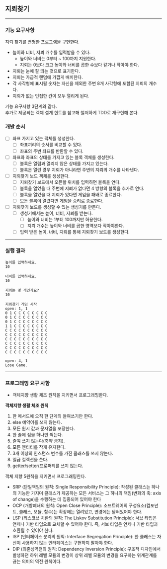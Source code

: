 ## 지뢰찾기

---

### 기능 요구사항
지뢰 찾기를 변형한 프로그램을 구현한다.

- 높이와 너비, 지뢰 개수를 입력받을 수 있다.
  - 높이와 너비는 0부터 ~ 100까지 지원한다.
  - 지뢰는 0보다 크고 높이와 너비를 곱한 수보다 같거나 작아야 한다.
- 지뢰는 눈에 잘 띄는 것으로 표기한다.
- 지뢰는 가급적 랜덤에 가깝게 배치한다.
- 각 사각형에 표시될 숫자는 자신을 제외한 주변 8개 사각형에 포함된 지뢰의 개수다.
- 지뢰가 없는 인접한 칸이 모두 열리게 된다.

기능 요구사항 3단계와 같다.<br>
추가로 제공되는 객체 설계 힌트를 참고해 철저하게 TDD로 재구현해 본다.

### 개발 순서
- [ ] 좌표 가지고 있는 객체를 생성한다.
  - [ ] 좌표끼리의 순서를 비교할 수 있다.
  - [ ] 좌표의 주변 좌표를 반환할 수 있다.
- [ ] 좌표와 좌표의 상태를 가지고 있는 블록 객체를 생성한다.
  - [ ] 블록은 열림과 열리지 않은 상태를 가지고 있는다.
  - [ ] 블록은 열린 경우 지뢰가 아니라면 주변의 지뢰의 개수를 나타낸다.
- [ ] 지뢰찾기 보드 객체를 생성한다.
  - [ ] 지뢰찾기 보드에서 오픈할 위치를 입력하면 블록을 연다.
  - [ ] 블록을 열었을 때 주변에 지뢰가 없다면 4 방향의 블록을 추가로 연다.
  - [ ] 블록을 열었을 때 지뢰가 있다면 게임을 패배로 종료한다.
  - [ ] 모든 블록이 열렸다면 게임을 승리로 종료한다.
- [ ] 지뢰찾기 보드를 생성할 수 있는 생성기를 만든다.
  - [ ] 생성기에서는 높이, 너비, 지뢰를 받는다.
    - [ ] 높이와 너비는 1부터 100까지만 허용한다.
    - [ ] 지뢰 개수는 높이와 너비를 곱한 영역보다 작아야한다.
  - [ ] 입력 받은 높이, 너비, 지뢰를 통해 지뢰찾기 보드를 생성한다.

---

### 실행 결과
```text
높이를 입력하세요.
10

너비를 입력하세요.
10

지뢰는 몇 개인가요?
10

지뢰찾기 게임 시작
open: 1, 1
0 1 C C C C C C C C
0 1 C C C C C C C C
0 1 C C C C C C C C
1 1 C C C C C C C C
C C C C C C C C C C
C C C C C C C C C C
C C C C C C C C C C
C C C C C C C C C C
C C C C C C C C C C
C C C C C C C C C C

open: 4, 1
Lose Game.
```

---

### 프로그래밍 요구 사항
- 객체지향 생활 체조 원칙을 지키면서 프로그래밍한다.

**객체지향 생활 체조 원칙**
1. 한 메서드에 오직 한 단계의 들여쓰기만 한다.
2. else 예약어를 쓰지 않는다.
3. 모든 원시 값과 문자열을 포장한다.
4. 한 줄에 점을 하나만 찍는다.
5. 줄여 쓰지 않는다(축약 금지).
6. 모든 엔티티를 작게 유지한다.
7. 3개 이상의 인스턴스 변수를 가진 클래스를 쓰지 않는다.
8. 일급 컬렉션을 쓴다.
9. getter/setter/프로퍼티를 쓰지 않는다.

객체 지향 5원칙을 지키면서 프로그래밍한다.

- SRP (단일책임의 원칙: Single Responsibility Principle): 작성된 클래스는 하나의 기능만 가지며 클래스가 제공하는 모든 서비스는 그 하나의 책임(변화의 축: axis of change)을 수행하는 데 집중되어 있어야 한다
- OCP (개방폐쇄의 원칙: Open Close Principle): 소프트웨어의 구성요소(컴포넌트, 클래스, 모듈, 함수)는 확장에는 열려있고, 변경에는 닫혀있어야 한다.
- LSP (리스코브 치환의 원칙: The Liskov Substitution Principle): 서브 타입은 언제나 기반 타입으로 교체할 수 있어야 한다. 즉, 서브 타입은 언제나 기반 타입과 호환될 수 있어야 한다.
- ISP (인터페이스 분리의 원칙: Interface Segregation Principle): 한 클래스는 자신이 사용하지 않는 인터페이스는 구현하지 말아야 한다.
- DIP (의존성역전의 원칙: Dependency Inversion Principle): 구조적 디자인에서 발생하던 하위 레벨 모듈의 변경이 상위 레벨 모듈의 변경을 요구하는 위계관계를 끊는 의미의 역전 원칙이다.
